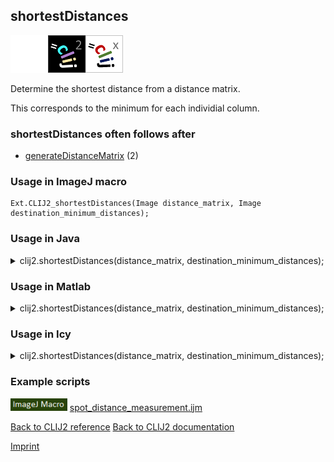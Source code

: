 ## shortestDistances
<img src="images/mini_empty_logo.png"/><img src="images/mini_clij2_logo.png"/><img src="images/mini_clijx_logo.png"/>

Determine the shortest distance from a distance matrix. 

This corresponds to the minimum for each individial column.

### shortestDistances often follows after
* <a href="reference_generateDistanceMatrix">generateDistanceMatrix</a> (2)


### Usage in ImageJ macro
```
Ext.CLIJ2_shortestDistances(Image distance_matrix, Image destination_minimum_distances);
```




### Usage in Java


<details>

<summary>
clij2.shortestDistances(distance_matrix, destination_minimum_distances);
</summary>
<pre class="highlight">// init CLIJ and GPU
import net.haesleinhuepf.clij2.CLIJ2;
import net.haesleinhuepf.clij.clearcl.ClearCLBuffer;
CLIJ2 clij2 = CLIJ2.getInstance();

// get input parameters
ClearCLBuffer distance_matrix = clij2.push(distance_matrixImagePlus);
destination_minimum_distances = clij2.create(distance_matrix);
</pre>

<pre class="highlight">
// Execute operation on GPU
clij2.shortestDistances(distance_matrix, destination_minimum_distances);
</pre>

<pre class="highlight">
//show result
destination_minimum_distancesImagePlus = clij2.pull(destination_minimum_distances);
destination_minimum_distancesImagePlus.show();

// cleanup memory on GPU
clij2.release(distance_matrix);
clij2.release(destination_minimum_distances);
</pre>

</details>





### Usage in Matlab


<details>

<summary>
clij2.shortestDistances(distance_matrix, destination_minimum_distances);
</summary>
<pre class="highlight">% init CLIJ and GPU
clij2 = init_clatlab();

% get input parameters
distance_matrix = clij2.pushMat(distance_matrix_matrix);
destination_minimum_distances = clij2.create(distance_matrix);
</pre>

<pre class="highlight">
% Execute operation on GPU
clij2.shortestDistances(distance_matrix, destination_minimum_distances);
</pre>

<pre class="highlight">
% show result
destination_minimum_distances = clij2.pullMat(destination_minimum_distances)

% cleanup memory on GPU
clij2.release(distance_matrix);
clij2.release(destination_minimum_distances);
</pre>

</details>





### Usage in Icy


<details>

<summary>
clij2.shortestDistances(distance_matrix, destination_minimum_distances);
</summary>
<pre class="highlight">// init CLIJ and GPU
importClass(net.haesleinhuepf.clicy.CLICY);
importClass(Packages.icy.main.Icy);

clij2 = CLICY.getInstance();

// get input parameters
distance_matrix_sequence = getSequence();
distance_matrix = clij2.pushSequence(distance_matrix_sequence);
destination_minimum_distances = clij2.create(distance_matrix);
</pre>

<pre class="highlight">
// Execute operation on GPU
clij2.shortestDistances(distance_matrix, destination_minimum_distances);
</pre>

<pre class="highlight">
// show result
destination_minimum_distances_sequence = clij2.pullSequence(destination_minimum_distances)
Icy.addSequence(destination_minimum_distances_sequence);
// cleanup memory on GPU
clij2.release(distance_matrix);
clij2.release(destination_minimum_distances);
</pre>

</details>





### Example scripts
<a href="https://github.com/clij/clij2-docs/blob/master/src/main/macro/spot_distance_measurement.ijm"><img src="images/language_macro.png" height="20"/></a> [spot_distance_measurement.ijm](https://github.com/clij/clij2-docs/blob/master/src/main/macro/spot_distance_measurement.ijm)  


[Back to CLIJ2 reference](https://clij.github.io/clij2-docs/reference)
[Back to CLIJ2 documentation](https://clij.github.io/clij2-docs)

[Imprint](https://clij.github.io/imprint)
